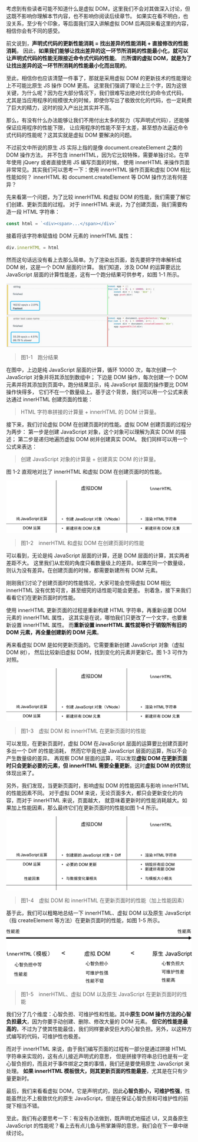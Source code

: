 考虑到有些读者可能不知道什么是虚拟 DOM，这里我们不会对其做深入讨论，但这既不影响你理解本节内容，也不影响你阅读后续章节。
如果实在看不明白，也没关系，至少有个印象，等后面我们深入讲解虚拟 DOM 后再回来看这里的内容，相信你会有不同的感受。

前文说到，**声明式代码的更新性能消耗 = 找出差异的性能消耗 + 直接修改的性能消耗**，
因此，**如果我们能够让找出差异的这一环节所消耗的性能最小化，就可以让声明式代码的性能无限接近命令式代码的性能**。
而**所谓的虚拟 DOM，就是为了让找出差异的这一环节所消耗的性能最小化而出现的**。

至此，相信你也应该清楚一件事了，那就是采用虚拟 DOM 的更新技术的性能理论上不可能比原生 JS 操作 DOM 更高。
这里我们强调了理论上三个字，因为这很关键，为什么呢？因为在大部分情况下，我们很难写出绝对优化的命令式代码，
尤其是当应用程序的规模很大的时候，即使你写出了极致优化的代码，也一定耗费了巨大的精力，这时的投入产出比其实并不高。

那么，有没有什么办法能够让我们不用付出太多的努力（写声明式代码），还能够保证应用程序的性能下限，
让应用程序的性能不至于太差，甚至想办法逼近命令式代码的性能呢？这其实就是虚拟 DOM 要解决的问题。

不过前文中所说的原生 JS 实际上指的是像 document.createElement 之类的 DOM 操作方法，
并不包含 innerHTML，因为它比较特殊，需要单独讨论。在早年使用 jQuery 或者直接使用 JS 编写页面的时候，
使用 innerHTML 来操作页面非常常见。其实我们可以思考一下：使用 innerHTML 操作页面和虚拟 DOM 相比性能如何？
innerHTML 和 document.createElement 等 DOM 操作方法有何差异？

先来看第一个问题，为了比较 innerHTML 和虚拟 DOM 的性能，我们需要了解它们创建、更新页面的过程。
对于 innerHTML 来说，为了创建页面，我们需要构造一段 HTML 字符串：

```js
const html = `<div><span>...</span></div>`
```

接着将该字符串赋值给 DOM 元素的 innerHTML 属性：

```js
div.innerHTML = html
```

然而这句话远没有看上去那么简单。为了渲染出页面，首先要把字符串解析成 DOM 树，这是一个 DOM 层面的计算。
我们知道，涉及 DOM 的运算要远比 JavaScript 层面的计算性能差，这有一个跑分结果可供参考，如图 1-1 所示。

![img](./assets/01.png)
> 图1-1　跑分结果

在图中，上边是纯 JavaScript 层面的计算，循环 10000 次，每次创建一个 JavaScript 对象并将其添加到数组中；
下边是 DOM 操作，每次创建一个 DOM 元素并将其添加到页面中。跑分结果显示，纯 JavaScript 层面的操作要比 DOM 操作快得多，
它们不在一个数量级上。基于这个背景，我们可以用一个公式来表达通过 innerHTML 创建页面的性能：
> HTML 字符串拼接的计算量 + innerHTML 的 DOM 计算量。

接下来，我们讨论虚拟 DOM 在创建页面时的性能。虚拟 DOM 创建页面的过程分为两步：
第一步是创建 JavaScript 对象，这个对象可以理解为真实 DOM 的描述；
第二步是递归地遍历虚拟 DOM 树并创建真实 DOM。
我们同样可以用一个公式来表达：
> 创建 JavaScript 对象的计算量 + 创建真实 DOM 的计算量。

图 1-2 直观地对比了 innerHTML 和虚拟 DOM 在创建页面时的性能。

![img](./assets/02.png)
> 图1-2　innerHTML 和虚拟 DOM 在创建页面时的性能

可以看到，无论是纯 JavaScript 层面的计算，还是 DOM 层面的计算，其实两者差距不大。
这里我们从宏观的角度只看数量级上的差异。如果在同一个数量级，则认为没有差异。在创建页面的时候，都需要新建所有 DOM 元素。

刚刚我们讨论了创建页面时的性能情况，大家可能会觉得虚拟 DOM 相比 innerHTML 没有优势可言，甚至细究的话性能可能会更差。
别着急，接下来我们看看它们在更新页面时的性能。

使用 innerHTML 更新页面的过程是重新构建 HTML 字符串，再重新设置 DOM 元素的 innerHTML 属性，
这其实是在说，哪怕我们只更改了一个文字，也要重新设置 innerHTML 属性。
而**重新设置 innerHTML 属性就等价于销毁所有旧的 DOM 元素，再全量创建新的 DOM 元素**。

再来看虚拟 DOM 是如何更新页面的。它需要重新创建 JavaScript 对象（虚拟 DOM 树），
然后比较新旧虚拟 DOM，找到变化的元素并更新它。图 1-3 可作为对照。

![img](./assets/03.png)
> 图1-3　虚拟 DOM 和 innerHTML 在更新页面时的性能

可以发现，在更新页面时，虚拟 DOM 在JavaScript 层面的运算要比创建页面时多出一个 Diff 的性能消耗，
然而它毕竟也是 JavaScript 层面的运算，所以不会产生数量级的差异。
再观察 DOM 层面的运算，可以发现**虚拟 DOM 在更新页面时只会更新必要的元素，但 innerHTML 需要全量更新**。这时**虚拟 DOM 的优势**就体现出来了。

另外，我们发现，当更新页面时，影响虚拟 DOM 的性能因素与影响 innerHTML 的性能因素不同。
对于虚拟 DOM 来说，无论页面多大，都只会更新变化的内容，而对于 innerHTML 来说，页面越大，
就意味着更新时的性能消耗越大。如果加上性能因素，那么最终它们在更新页面时的性能如图 1-4 所示。

![img](./assets/04.png)
> 图1-4　虚拟 DOM 和 innerHTML 在更新页面时的性能（加上性能因素）

基于此，我们可以粗略地总结一下 innerHTML、虚拟 DOM 以及原生 JavaScript（指 createElement 等方法）在更新页面时的性能，如图 1-5 所示。

![img](./assets/05.png)
> 图1-5　innerHTML、虚拟 DOM 以及原生 JavaScript 在更新页面时的性能

我们分了几个维度：心智负担、可维护性和性能。其中**原生 DOM 操作方法的心智负担最大**，因为你要手动创建、删除、修改大量的 DOM 元素。
**但它的性能是最高的**，不过为了使其性能最佳，我们同样要承受巨大的心智负担。另外，以这种方式编写的代码，可维护性也极差。

而对于 innerHTML 来说，由于我们编写页面的过程有一部分是通过拼接 HTML 字符串来实现的，这有点儿接近声明式的意思，
但是拼接字符串总归也是有一定心智负担的，而且对于事件绑定之类的事情，我们还是要使用原生 JavaScript 来处理。
**如果 innerHTML 模板很大，则其更新页面的性能最差**，尤其是在只有少量更新时。

最后，我们来看看虚拟 DOM，它是声明式的，因此**心智负担小，可维护性强**，性能虽然比不上极致优化的原生 JavaScript，但是在保证心智负担和可维护性的前提下相当不错。

至此，我们有必要思考一下：有没有办法做到，既声明式地描述 UI，又具备原生 JavaScript 的性能呢？看上去有点儿鱼与熊掌兼得的意思，我们会在下一章中继续讨论。
